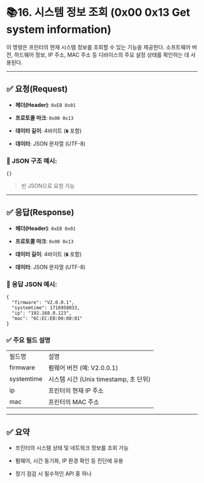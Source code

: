 # 📚16. 시스템 정보 조회 (0x00 0x13 Get system information)

이 명령은 프린터의 현재 시스템 정보를 조회할 수 있는 기능을 제공한다. 소프트웨어 버전, 하드웨어 정보, IP 주소, MAC 주소 등 디바이스의 주요 설정 상태를 확인하는 데 사용된다.

---

## ✅ 요청(Request)

- **헤더(Header)**: `0xEB 0x01`
    
- **프로토콜 마크**: `0x00 0x13`
    
- **데이터 길이**: 4바이트 (`�` 포함)
    
- **데이터**: JSON 문자열 (UTF-8)

### 📄 JSON 구조 예시:

```
{}
```

> 빈 JSON으로 요청 가능

---

## ✅ 응답(Response)

- **헤더(Header)**: `0xEB 0x01`
    
- **프로토콜 마크**: `0x00 0x13`
    
- **데이터 길이**: 4바이트 (`�` 포함)
    
- **데이터**: JSON 문자열 (UTF-8)
    

### 📄 응답 JSON 예시:

```
{
  "firmware": "V2.0.0.1",
  "systemtime": 1716958033,
  "ip": "192.168.0.123",
  "mac": "6C:EC:EB:00:00:01"
}
```

### ✅ 주요 필드 설명

|   |   |
|---|---|
|필드명|설명|
|firmware|펌웨어 버전 (예: V2.0.0.1)|
|systemtime|시스템 시간 (Unix timestamp, 초 단위)|
|ip|프린터의 현재 IP 주소|
|mac|프린터의 MAC 주소|

---

## ✅ 요약

- 프린터의 시스템 상태 및 네트워크 정보를 조회 가능
    
- 펌웨어, 시간 동기화, IP 환경 확인 등 진단에 유용
    
- 정기 점검 시 필수적인 API 중 하나
